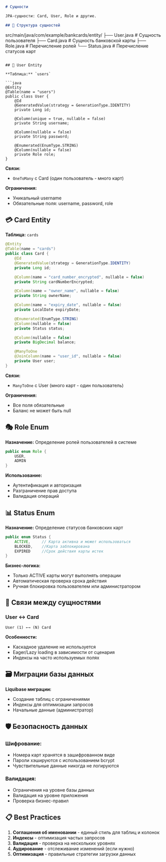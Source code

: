```markdown
# Сущности

JPA-сущности: Card, User, Role и другие.

## 📁 Структура сущностей

```
src/main/java/com/example/bankcards/entity/
├── User.java                    # Сущность пользователя
├── Card.java                    # Сущность банковской карты
├── Role.java                    # Перечисление ролей
└── Status.java                  # Перечисление статусов карт
```

## 👤 User Entity

**Таблица:** `users`

```java
@Entity
@Table(name = "users")
public class User {
    @Id
    @GeneratedValue(strategy = GenerationType.IDENTITY)
    private Long id;

    @Column(unique = true, nullable = false)
    private String username;

    @Column(nullable = false)
    private String password;

    @Enumerated(EnumType.STRING)
    @Column(nullable = false)
    private Role role;
}
```

**Связи:**
- `OneToMany` с Card (один пользователь - много карт)

**Ограничения:**
- Уникальный username
- Обязательные поля: username, password, role

## 💳 Card Entity

**Таблица:** `cards`

```java
@Entity
@Table(name = "cards")
public class Card {
    @Id
    @GeneratedValue(strategy = GenerationType.IDENTITY)
    private Long id;

    @Column(name = "card_number_encrypted", nullable = false)
    private String cardNumberEncrypted;

    @Column(name = "owner_name", nullable = false)
    private String ownerName;

    @Column(name = "expiry_date", nullable = false)
    private LocalDate expiryDate;

    @Enumerated(EnumType.STRING)
    @Column(nullable = false)
    private Status status;

    @Column(nullable = false)
    private BigDecimal balance;

    @ManyToOne
    @JoinColumn(name = "user_id", nullable = false)
    private User user;
}
```

**Связи:**
- `ManyToOne` с User (много карт - один пользователь)

**Ограничения:**
- Все поля обязательные
- Баланс не может быть null

## 🎭 Role Enum

**Назначение:** Определение ролей пользователей в системе

```java
public enum Role {
    USER,
    ADMIN
}
```

**Использование:**
- Аутентификация и авторизация
- Разграничение прав доступа
- Валидация операций

## 📊 Status Enum

**Назначение:** Определение статусов банковских карт

```java
public enum Status {
    ACTIVE,     // Карта активна и может использоваться
    BLOCKED,    //Карта заблокирована
    EXPIRED     //Срок действия карты истек
}
```

**Бизнес-логика:**
- Только ACTIVE карты могут выполнять операции
- Автоматическая проверка срока действия
- Ручная блокировка пользователем или администратором

## 🔗 Связи между сущностями

### User ↔ Card
```
User (1) ←→ (N) Card
```

**Особенности:**
- Каскадное удаление не используется
- Eager/Lazy loading в зависимости от сценария
- Индексы на часто используемых полях

## 🗃️ Миграции базы данных

**Liquibase миграции:**
- Создание таблиц с ограничениями
- Индексы для оптимизации запросов
- Начальные данные (администратор)

## 🛡️ Безопасность данных

### Шифрование:
- Номера карт хранятся в зашифрованном виде
- Пароли хэшируются с использованием bcrypt
- Чувствительные данные никогда не логируются

### Валидация:
- Ограничения на уровне базы данных
- Валидация на уровне приложения
- Проверка бизнес-правил

## 📋 Best Practices

1. **Соглашения об именовании** - единый стиль для таблиц и колонок
2. **Индексы** - оптимизация частых запросов
3. **Валидация** - проверка на нескольких уровнях
4. **Аудирование** - отслеживание изменений (если нужно)
5. **Оптимизация** - правильные стратегии загрузки данных
